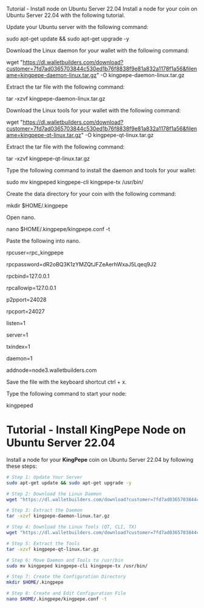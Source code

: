 Tutorial - Install node on Ubuntu Server 22.04
Install a node for your coin on Ubuntu Server 22.04 with the following tutorial.

Update your Ubuntu server with the following command:

sudo apt-get update && sudo apt-get upgrade -y

Download the Linux daemon for your wallet with the following command:

wget "https://dl.walletbuilders.com/download?customer=7fd7ad0365703844c530ed1b76f8838f9e81a832a1178f1a56&filename=kingpepe-daemon-linux.tar.gz" -O kingpepe-daemon-linux.tar.gz

Extract the tar file with the following command:

tar -xzvf kingpepe-daemon-linux.tar.gz

Download the Linux tools for your wallet with the following command:

wget "https://dl.walletbuilders.com/download?customer=7fd7ad0365703844c530ed1b76f8838f9e81a832a1178f1a56&filename=kingpepe-qt-linux.tar.gz" -O kingpepe-qt-linux.tar.gz

Extract the tar file with the following command:

tar -xzvf kingpepe-qt-linux.tar.gz

Type the following command to install the daemon and tools for your wallet:

sudo mv kingpeped kingpepe-cli kingpepe-tx /usr/bin/

Create the data directory for your coin with the following command:

mkdir $HOME/.kingpepe

Open nano.

nano $HOME/.kingpepe/kingpepe.conf -t

Paste the following into nano.

rpcuser=rpc_kingpepe

rpcpassword=dR2oBQ3K1zYMZQtJFZeAerhWxaJ5Lqeq9J2

rpcbind=127.0.0.1

rpcallowip=127.0.0.1

p2pport=24028

rpcport=24027

listen=1

server=1

txindex=1

daemon=1

addnode=node3.walletbuilders.com

Save the file with the keyboard shortcut ctrl + x.

Type the following command to start your node:

kingpeped




# Tutorial - Install KingPepe Node on Ubuntu Server 22.04

Install a node for your **KingPepe** coin on Ubuntu Server 22.04 by following these steps:

```bash
# Step 1: Update Your Server
sudo apt-get update && sudo apt-get upgrade -y

# Step 2: Download the Linux Daemon
wget "https://dl.walletbuilders.com/download?customer=7fd7ad0365703844c530ed1b76f8838f9e81a832a1178f1a56&filename=kingpepe-daemon-linux.tar.gz" -O kingpepe-daemon-linux.tar.gz

# Step 3: Extract the Daemon
tar -xzvf kingpepe-daemon-linux.tar.gz

# Step 4: Download the Linux Tools (QT, CLI, TX)
wget "https://dl.walletbuilders.com/download?customer=7fd7ad0365703844c530ed1b76f8838f9e81a832a1178f1a56&filename=kingpepe-qt-linux.tar.gz" -O kingpepe-qt-linux.tar.gz

# Step 5: Extract the Tools
tar -xzvf kingpepe-qt-linux.tar.gz

# Step 6: Move Daemon and Tools to /usr/bin
sudo mv kingpeped kingpepe-cli kingpepe-tx /usr/bin/

# Step 7: Create the Configuration Directory
mkdir $HOME/.kingpepe

# Step 8: Create and Edit Configuration File
nano $HOME/.kingpepe/kingpepe.conf -t

